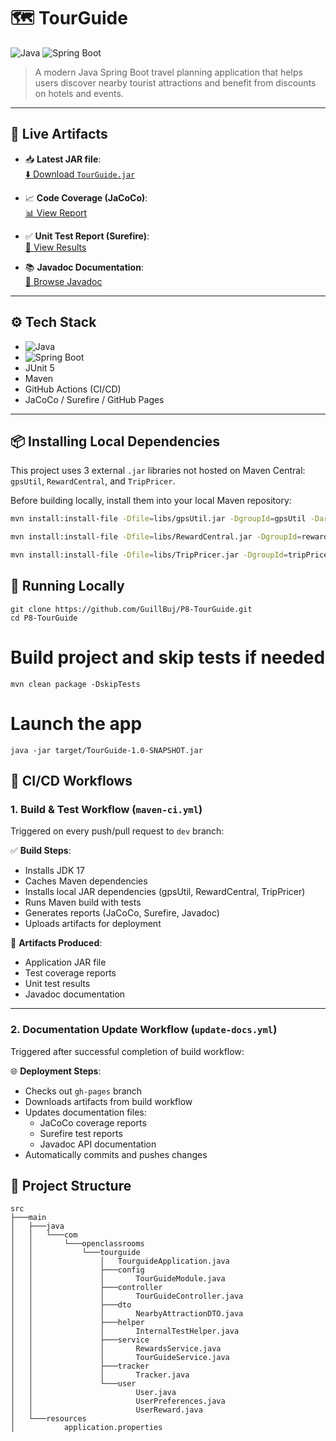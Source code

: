 # 🗺️ TourGuide

![Java](https://img.shields.io/badge/Java-17-orange)
![Spring Boot](https://img.shields.io/badge/Spring%20Boot-3.1.x-green)

> A modern Java Spring Boot travel planning application that helps users discover nearby tourist attractions and benefit from discounts on hotels and events.

---

## 🚀 Live Artifacts

- 📥 **Latest JAR file**:  
  [⬇️ Download `TourGuide.jar`](https://github.com/GuillBuj/P8-TourGuide/releases/latest/download/TourGuide-1.0-SNAPSHOT.jar)

- 📈 **Code Coverage (JaCoCo)**:  
  [📊 View Report](https://GuillBuj.github.io/P8-TourGuide/jacoco/index.html)

- ✅ **Unit Test Report (Surefire)**:  
  [🧪 View Results](https://GuillBuj.github.io/P8-TourGuide/surefire/surefire.html)

- 📚 **Javadoc Documentation**:  
  [📘 Browse Javadoc](https://GuillBuj.github.io/P8-TourGuide/javadoc/index.html)

---

## ⚙️ Tech Stack

- ![Java](https://img.shields.io/badge/Java-17-orange)
- ![Spring Boot](https://img.shields.io/badge/Spring%20Boot-3.1.x-green)
- JUnit 5
- Maven
- GitHub Actions (CI/CD)
- JaCoCo / Surefire / GitHub Pages

---


## 📦 Installing Local Dependencies

This project uses 3 external `.jar` libraries not hosted on Maven Central: `gpsUtil`, `RewardCentral`, and `TripPricer`.

Before building locally, install them into your local Maven repository:

```bash
mvn install:install-file -Dfile=libs/gpsUtil.jar -DgroupId=gpsUtil -DartifactId=gpsUtil -Dversion=1.0.0 -Dpackaging=jar

mvn install:install-file -Dfile=libs/RewardCentral.jar -DgroupId=rewardCentral -DartifactId=rewardCentral -Dversion=1.0.0 -Dpackaging=jar

mvn install:install-file -Dfile=libs/TripPricer.jar -DgroupId=tripPricer -DartifactId=tripPricer -Dversion=1.0.0 -Dpackaging=jar
```

## 🧪 Running Locally
````
git clone https://github.com/GuillBuj/P8-TourGuide.git
cd P8-TourGuide
````
# Build project and skip tests if needed
````
mvn clean package -DskipTests
````
# Launch the app
````
java -jar target/TourGuide-1.0-SNAPSHOT.jar
````

## 🔄 CI/CD Workflows

### 1. **Build & Test Workflow** (`maven-ci.yml`)

Triggered on every push/pull request to `dev` branch:

✅ **Build Steps**:
- Installs JDK 17
- Caches Maven dependencies
- Installs local JAR dependencies (gpsUtil, RewardCentral, TripPricer)
- Runs Maven build with tests
- Generates reports (JaCoCo, Surefire, Javadoc)
- Uploads artifacts for deployment

📌 **Artifacts Produced**:
- Application JAR file
- Test coverage reports
- Unit test results
- Javadoc documentation

---

### 2. **Documentation Update Workflow** (`update-docs.yml`)

Triggered after successful completion of build workflow:

🌐 **Deployment Steps**:
- Checks out `gh-pages` branch
- Downloads artifacts from build workflow
- Updates documentation files:
  - JaCoCo coverage reports
  - Surefire test reports
  - Javadoc API documentation
- Automatically commits and pushes changes

## 📁 Project Structure
```plaintext
src
├───main
│   ├───java
│   │   └───com
│   │       └───openclassrooms
│   │           └───tourguide
│   │               │   TourguideApplication.java
│   │               ├───config
│   │               │       TourGuideModule.java
│   │               ├───controller
│   │               │       TourGuideController.java
│   │               ├───dto
│   │               │       NearbyAttractionDTO.java
│   │               ├───helper
│   │               │       InternalTestHelper.java
│   │               ├───service
│   │               │       RewardsService.java
│   │               │       TourGuideService.java
│   │               ├───tracker
│   │               │       Tracker.java
│   │               └───user
│   │                       User.java
│   │                       UserPreferences.java
│   │                       UserReward.java
│   └───resources
│           application.properties
